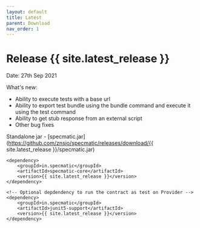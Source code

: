 ```yaml
---
layout: default
title: Latest
parent: Download
nav_order: 1
---
```


Release {{ site.latest_release }}
=================================

Date: 27th Sep 2021

What's new:
- Ability to execute tests with a base url
- Ability to export test bundle using the bundle command and execute it using the test command
- Ability to get stub response from an external script
- Other bug fixes

Standalone jar - [specmatic.jar](https://github.com/znsio/specmatic/releases/download/{{ site.latest_release }}/specmatic.jar)

```
<dependency>
    <groupId>in.specmatic</groupId>
    <artifactId>specmatic-core</artifactId>
    <version>{{ site.latest_release }}</version>
</dependency>

<!-- Optional depdendency to run the contract as test on Provider -->
<dependency>
    <groupId>in.specmatic</groupId>
    <artifactId>junit5-support</artifactId>
    <version>{{ site.latest_release }}</version>
</dependency>
```
